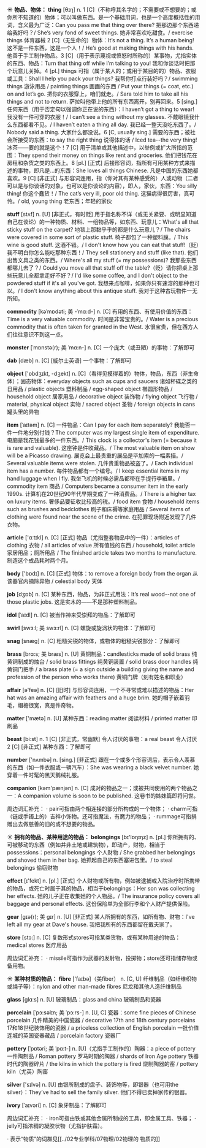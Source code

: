 ☀ <span class="category">**物品、物体：**</span>
<span class="vocabulary">**thing**</span> [θɪŋ] 
<span class="definition">n. 1 [C]（不称呼其名字的；不需要或不想要的；或你所不知道的）物体；可以叫做东西。是一个基础用词，也是一个高度概括性的用词，含义最为广泛：</span>Can you pass me that thing over there? 把那边那个东西递给我好吗？/ She’s very fond of sweet things. 她非常喜欢吃甜食。/ exercise things 体育器械 <span class="definition">2 [C]（无生命的）物体：</span>It’s not a thing. It’s a human being! 这不是一件东西，这是一个人！/ He’s good at making things with his hands. 他善于手工制作物品。<span class="definition">3 [C]（用于表示蔑视或愤怒时所称的）某事物，尤指实体的东西、物品：</span>Turn that thing off while I’m talking to you! 我和你谈话时把那个玩意儿关掉。<span class="definition">4 [pl.] things 可指（属于某人的；或用于某目的的）物品、衣服或工具：</span>Shall I help you pack your things? 我帮你打点行装好吗？/ swimming things 游泳用品 / painting things 画画的东西 / Put your things (= coat, etc.) on and let’s go. 把你的衣服穿上，咱们就走。/ Sara told him to take all his things and not to return. 萨拉叫他带上他的所有东西离开，别再回来。<span class="definition">5 [sing.] 任何东西（用于否定句以强调你正在说的东西）：</span>I haven’t got a thing to wear! 我没有一件可穿的衣服！/ I can’t see a thing without my glasses. 不戴眼镜我什么东西都看不见。/ I haven’t eaten a thing all day. 我已经一整天没吃东西了。/ Nobody said a thing. 大家什么都没说。<span class="definition">6 [C, usually sing.] 需要的东西；被社会所接受的东西：</span>to say the right thing 说得体的话 / Iced tea--the very thing! 冰茶——要的就是这个！<span class="definition">7 [C] 用于清单或其他描述中，以举例或扩大所指的范围：</span>They spend their money on things like rent and groceries. 他们把钱花在房租和杂货之类的东西上。<span class="definition">8 [pl.] [正式] 后接形容词，指所有可用某种方式来描述的事物，即凡是…的东西：</span>She loves all things Chinese. 凡是中国的东西她都喜欢。<span class="definition">9 [C] [非正式] 与形容词连用，指（你对其有某种感受的）人或动物（二者可以是与你谈话的对象，也可以是你谈论的内容），即人，家伙，东西：</span>You silly thing! 你这个蠢货！/ The cat’s very ill, poor old thing. 这猫病得很厉害，真可怜。/ old, young thing 老东西；年轻的家伙
             
<span class="vocabulary">**stuff**</span> [stʌf]
<span class="definition">n. [U] [非正式，有时贬] 用于指名称不详（或无关紧要、或明显知道自己在谈论）的一种物质、材料、一组物品等，如东西、玩意儿：</span>What's all that sticky stuff on the carpet? 地毯上那黏乎乎的都是什么玩意儿？/ The chairs were covered in some sort of plastic stuff. 椅子都包了一种塑料膜。/ This wine is good stuff. 这酒不错。/ I don't know how you can eat that stuff!（贬）我不明白你怎么能吃那种东西！/ They sell stationery and stuff (like that). 他们出售文具之类的东西。/ Where's all my stuff (= my possessions)? 我那些东西都哪儿去了？/ Could you move all that stuff off the table?（贬）请你把桌上那些玩意儿全都拿走好不好？/ I'd like some coffee, and I don't object to the powdered stuff if it's all you've got. 我想来点咖啡，如果你只有速溶的那种也可以。/ I don't know anything about this antique stuff. 我对于这种古玩物件一无所知。         

<span class="vocabulary">**commodity**</span> [kəˈmɒdəti; 美 -ˈmɑ:d-]
<span class="definition">n. [C] 有用的东西、有使用价值的东西：</span>Time is a very valuable commodity. 时间是非常宝贵的。/ Water is a precious commodity that is often taken for granted in the West. 水很宝贵，但在西方人们往往意识不到这一点。
                      
<span class="vocabulary">**monster**</span> [ˈmɒnstə(r); 美 ˈmɑ:n-]
<span class="definition">n. [C] 一个庞大（或丑陋）的事物：</span>了解即可

<span class="vocabulary">**dab**</span> [dæb]
<span class="definition">n. [C] [威尔士英语] 一个事物：</span>了解即可

<span class="vocabulary">**object**</span> ['ɒbdʒɪkt, -dʒekt] 
<span class="definition">n. [C]（看得见摸得着的）物体，物品，东西（非生命体）；固态物体：</span>everyday objects such as cups and saucers 诸如杯碟之类的日用品 / plastic objects 塑料制品 / egg-shaped object 椭圆形物品 / household object 居家用品 / decorative object 装饰物 / flying object 飞行物 / material, physical object 实物 / sacred object 圣物 / foreign objects in cans 罐头里的异物
           
<span class="vocabulary">**item**</span> [ˈaɪtəm]
<span class="definition">n. [C] 一件物品：</span>Can I pay for each item separately? 我能否一件一件地分别付钱？The computer was my largest single item of expenditure. 电脑是我花钱最多的一件东西。/ This clock is a collector's item (= because it is rare and valuable). 这座钟是件收藏品。/ The most valuable item on show will be a Picasso drawing. 展览会上最贵重的展品是毕加索的一幅素描。/ Several valuable items were stolen. 几件贵重物品被盗了。/ Each individual item has a number. 每件物品都有一个编号。/ I keep essential items in my hand luggage when I fly. 我坐飞机的时候必需品都带在手提行李箱里。/ commodity item 商品 / Computers became a consumer item in the early 1990s. 计算机在20世纪90年代早期变成了一种消费品。/ There is a higher tax on luxury items. 奢侈品要征收比较高的税。/ food item 食物 / household items such as brushes and bedclothes 刷子和床褥等家庭用品 / Several items of clothing were found near the scene of the crime. 在犯罪现场附近发现了几件衣物。

<span class="vocabulary">**article**</span> ['ɑːtɪkl] 
<span class="definition">n. [C] [正式] 物品（尤指整套物品中的一件）：</span>articles of clothing 衣物 / all articles of value 所有值钱的东西 / household, toilet article 家居用品；厕所用品 / The finished article takes two months to manufacture. 制造这个成品耗时两个月。

<span class="vocabulary">**body**</span> ['bɒdɪ] 
<span class="definition">n. [C] [正式] 物体：</span>to remove a foreign body from the organ 从该器官内摘除异物 / celestial body 天体

<span class="vocabulary">**job**</span> [dӡɒb] 
<span class="definition">n. [C] 某种东西，物品，为非正式用法：</span>It’s real wood--not one of those plastic jobs. 这是实木的——不是那种塑料制品。
           
<span class="vocabulary">**idol**</span> [ˈaɪdl]
<span class="definition">n. [C] 被当作神来受崇拜的物品：</span>了解即可
           
<span class="vocabulary">**swirl**</span> [swɜ:l; 美 swɜ:rl]
<span class="definition">n. [C] 螺旋或旋涡状的物体：</span>了解即可
   
<span class="vocabulary">**snag**</span> [snæg]
<span class="definition">n. [C] 粗糙尖锐的物体，或物体的粗糙尖锐部分：</span>了解即可

<span class="vocabulary">**brass**</span> [brɑ:s; 美 bræs]
<span class="definition">n. [U] 黄铜制品：</span>candlesticks made of solid brass 纯黄铜制成的烛台 / solid brass fittings 纯黄铜装置 / solid brass door handles 纯黄铜门把手 / a brass plate (= a sign outside a building giving the name and profession of the person who works there) 黄铜门牌（刻有姓名和职业）

<span class="vocabulary">**affair**</span> [ə'feə] 
<span class="definition">n. [C] [旧时] 与形容词连用，一个不寻常或难以描述的物品：</span>Her hat was an amazing affair with feathers and a huge brim. 她的帽子嵌着羽毛，帽檐很宽，真是件奇物。

<span class="vocabulary">**matter**</span> ['mætə] 
<span class="definition">n. [U] 某种东西：</span>reading matter 阅读材料 / printed matter 印刷品

<span class="vocabulary">**beast**</span> [bi:st] 
<span class="definition">n. 1 [C] [非正式，常幽默] 令人讨厌的事物：</span>a real beast 令人讨厌 <span class="definition">2 [C] [非正式] 某种东西：</span>了解即可

<span class="vocabulary">**number**</span> ['nʌmbə] 
<span class="definition">n. [sing.] [非正式] 跟在一个或多个形容词后，表示令人羡慕的东西（如一件衣服或一辆汽车）：</span>She was wearing a black velvet number. 她穿着一件时髦的黑天鹅绒礼服。

<span class="vocabulary">**companion**</span> [kəm'pænjən] 
<span class="definition">n. [C] 成对的物品之一；或被共同使用的两个物品之一：</span>A companion volume is soon to be published. 这卷书的姊妹篇即将问世。

周边词汇补充：
· pair可指由两个相连接的部分所构成的一个物体；
· charm可指（链或手镯上的）吉祥小饰物。还可指魔法，有魔力的物品；
· rummage可指捐赠出去做慈善的旧的或不想要的物品。

☀ <span class="category">**拥有的物品、某种用途的物品：**</span>
<span class="vocabulary">**belongings**</span> [bɪ'lɒŋɪŋz] 
<span class="definition">n. [pl.] 你所拥有的、可被移动的东西（例如并非土地或建筑物），即动产，财物，相当于possessions：</span>personal belongings 个人财物 / She grabbed her belongings and shoved them in her bag. 她抓起自己的东西塞进包里。/ to steal belongings 偷窃财物

<span class="vocabulary">**effect**</span> [ɪ'fekt] 
<span class="definition">n. [pl.] [正式] 个人财物或所有物，例如被逮捕或入院治疗时所携带的物品，或死亡时属于其的物品，相当于belongings：</span>Her son was collecting her effects. 她的儿子正在收集她的个人物品。/ The insurance policy covers all baggage and personal effects. 这份保险单为全部行李和个人财产提供保险。
           
<span class="vocabulary">**gear**</span> [gɪə(r); 美 gɪr]
<span class="definition">n. [U] [非正式] 某人所拥有的东西，如所有物、财物：</span>I've left all my gear at Dave's house. 我把我所有的东西都留在戴夫家了。
 
<span class="vocabulary">**store**</span> [stɔ:] 
<span class="definition">n. [C] 复数形式stores可指某类货物，或有某种用途的物品：</span>medical stores 医疗用品

周边词汇补充：
· missile可指作为武器的发射物，投掷物；store还可指储存物或备用物。

☀ <span class="category">**某种材质的物品：**</span>
<span class="vocabulary">**fibre**</span> ['faɪbə]（美fiber）
<span class="definition">n. [C, U] 纤维制品（如纤维织物或绳子等）：</span>nylon and other man-made fibres 尼龙和其他人造纤维制品

<span class="vocabulary">**glass**</span> [ɡlɑːs] 
<span class="definition">n. [U] 玻璃制品：</span>glass and china 玻璃制品和瓷器
           
<span class="vocabulary">**porcelain**</span> [ˈpɔ:səlɪn; 美 ˈpɔ:rs-]
<span class="definition">n. [U, C] 瓷器：</span>some fine pieces of Chinese porcelain 几件精美的中国瓷器 / decorative 17th and 18th century porcelains 17和18世纪装饰用的瓷器 / a priceless collection of English porcelain 一批价值连城的英国瓷器藏品 / porcelain factory 瓷器厂
           
<span class="vocabulary">**pottery**</span> [ˈpɒtəri; 美 ˈpɑ:t-]
<span class="definition">n. [U]（尤指手工制作的）陶器：</span>a piece of pottery 一件陶制品 / Roman pottery 罗马时期的陶器 / shards of Iron Age pottery 铁器时代的陶器碎片 / the kilns in which the pottery is fired 烧制陶器的窑 / pottery kiln（尤英）陶窑

<span class="vocabulary">**silver**</span> ['sɪlvə] 
<span class="definition">n. [U] 由银所制成的盘子、装饰物等，即银器（也可用the silver）：</span>They’ve had to sell the family silver. 他们不得已卖掉家传的银器。
           
<span class="vocabulary">**ivory**</span> [ˈaɪvəri]
<span class="definition">n. [C] 象牙制品：</span>了解即可
 
周边词汇补充：
· iron可指由铁或其他金属所制成的工具，即金属工具、铁器；
· jelly可指浓稠的凝胶状物（尤指护肤霜）。

· 表示“物质”的词群见[[../02专业学科/07物理/02物理的 物质的]]
